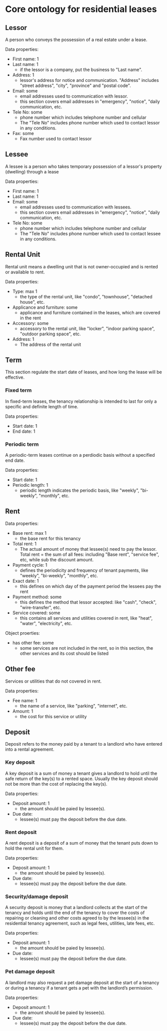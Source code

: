 # Core ontology for residential leases

## Lessor

A person who conveys the possession of a real estate under a lease.

Data properties: 
- First name:  1
- Last name:  1
    - if the lessor is a company, put the business to "Last name". 
- Address:  1
    - lessor's address for notice and communication. "Address" includes "street address", "city", "province" and "postal code". 
- Email: some
    - email addresses used to communication with lessor. 
    - this section covers email addresses in "emergency", "notice", "daily communication, etc. 
- Tele No: some
    - phone number which includes telephone number and cellular
    - The "Tele No" includes phone number which used to contact lessor in any conditions.  
- Fax: some 
    - Fax number used to contact lessor

## Lessee

A lessee is a person who takes temporary possession of a lessor's property (dwelling) through a lease 

Data properties: 
- First name:  1
- Last name:  1
- Email: some
    - email addresses used to communication with lessees. 
    - this section covers email addresses in "emergency", "notice", "daily communication, etc. 
- Tele No: some
    - phone number which includes telephone number and cellular
    - The "Tele No" includes phone number which used to contact lessee in any conditions. 

## Rental Unit 
Rental unit means a dwelling unit that is not owner-occupied and is rented or available to rent.

Data properties: 
- Type: max 1 
    - the type of the rental unit, like "condo", "townhouse", "detached house", etc. 
- Applicance and furniture: some
    - applicance and furniture contained in the leases, which are covered in the rent 
- Accessory: some 
    - accessory to the rental unit, like "locker", "indoor parking space", "outdoor parking space", etc. 
- Address: 1
    - The address of the rental unit

## Term 
This section regulate the start date of leases, and how long the lease will be effective. 

### Fixed term 
In fixed-term leases, the tenancy relationship is intended to last for only a specific and definite length of time.

Data properties: 
- Start date: 1 
- End date: 1 

### Periodic term 
A periodic-term leases continue on a perdiodic basis without a specified end date. 

Data properties: 
- Start date: 1 
- Periodic length: 1
    - periodic length indicates the periodic basis, like "weekly", "bi-weekly", "monthly", etc. 

## Rent 

Data properties: 
- Base rent: max 1 
    - the base rent for this tenancy
- Total rent: 1 
    - The actual amount of money that lessee(s) need to pay the lessor. Total rent = the sum of all fees: including "Base rent", "service fee", etc, while sub the discount amount. 
- Payment cycle: 1 
    - defines the periodicity and frequency of tenant payments, like "weekly", "bi-weekly", "monthly", etc. 
- Exact date: 1 
    - this defines on which day of the payment period the lessees pay the rent
- Payment method: some
    - this defines the method that lessor accepted: like "cash", "check", "wire-transfer", etc. 
- Service covered: some
    - this contains all services and utilities covered in rent, like "heat", "water", "electricity", etc. 

Object proerties: 
- has other fee: some 
    - some services are not included in the rent, so in this section, the other services and its cost should be listed

## Other fee 
Services or utilities that do not covered in rent. 

Data properties: 
- Fee name: 1 
    - the name of a service, like "parking", "internet", etc. 
- Amount: 1
    - the cost for this service or utility

## Deposit 
Deposit refers to the money paid by a tenant to a landlord who have entered into a rental agreement. 

### Key deposit 
A key deposit is a sum of money a tenant gives a landlord to hold until the safe return of the key(s) to a rented space. Usually the key deposit should not be more than the cost of replacing the key(s). 

Data properties: 
- Deposit amount: 1
    - the amount should be paied by lessee(s). 
- Due date: 
    - lessee(s) must pay the deposit before the due date. 

### Rent deposit 
A rent deposit is a deposit of a sum of money that the tenant puts down to hold the rental unit for them.

Data properties: 
- Deposit amount: 1
    - the amount should be paied by lessee(s). 
- Due date: 
    - lessee(s) must pay the deposit before the due date. 

### Security/damage deposit 
A security deposit is money that a landlord collects at the start of the tenancy and holds until the end of the tenancy to cover the costs of repairing or cleaning and other costs agreed to by the lessee(s) in the residential tenancy agreement, such as legal fees, utilities, late fees, etc.

Data properties: 
- Deposit amount: 1
    - the amount should be paied by lessee(s). 
- Due date: 
    - lessee(s) must pay the deposit before the due date. 

### Pet damage deposit 
A landlord may also request a pet damage deposit at the start of a tenancy or during a tenancy if a tenant gets a pet with the landlord’s permission.

Data properties: 
- Deposit amount: 1
    - the amount should be paied by lessee(s). 
- Due date: 
    - lessee(s) must pay the deposit before the due date. 